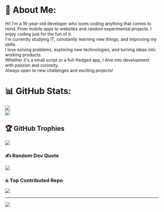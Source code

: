 # 💫 About Me:
<p>
Hi! I'm a 16-year-old developer who loves coding anything that comes to mind. From mobile apps to websites and random experimental projects. I enjoy coding just for the fun of it.
<br>
I'm currently studying IT, constantly learning new things, and improving my skills.
<br>
I love solving problems, exploring new technologies, and turning ideas into working products.
<br>
Whether it's a small script or a full-fledged app, I dive into development with passion and curiosity.
<br>
Always open to new challenges and exciting projects!
</p>

# 📊 GitHub Stats:
![](https://github-readme-stats.vercel.app/api?username=evansvl&theme=shadow_blue&hide_border=true&include_all_commits=true&count_private=true)<br/>
![](https://github-readme-stats.vercel.app/api/top-langs/?username=evansvl&theme=shadow_blue&hide_border=true&include_all_commits=true&count_private=true&layout=compact)

## 🏆 GitHub Trophies
![](https://github-profile-trophy.vercel.app/?username=evansvl&theme=cobalt&no-frame=false&no-bg=true&margin-w=4)

### ✍️ Random Dev Quote
![](https://quotes-github-readme.vercel.app/api?type=horizontal&theme=dark)

### 🔝 Top Contributed Repo
![](https://github-contributor-stats.vercel.app/api?username=evansvl&limit=5&theme=dark&combine_all_yearly_contributions=true)

---
[![](https://visitcount.itsvg.in/api?id=evansvl&icon=0&color=9)](https://visitcount.itsvg.in)
